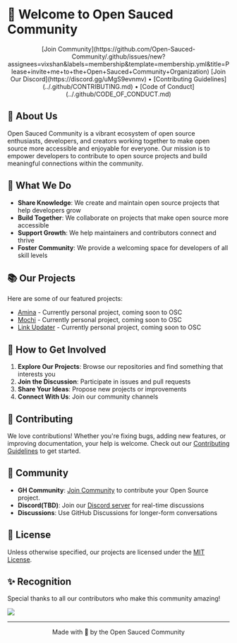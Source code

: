 # 🍕 Welcome to Open Sauced Community

<div align="center">
[Join Community](https://github.com/Open-Sauced-Community/.github/issues/new?assignees=vixshan&labels=membership&template=membership.yml&title=Please+invite+me+to+the+Open+Sauced+Community+Organization)
[Join Our Discord](https://discord.gg/uMgS9evnmv) •
[Contributing Guidelines](../.github/CONTRIBUTING.md) •
[Code of Conduct](../.github/CODE_OF_CONDUCT.md)

</div>

## 🌟 About Us

Open Sauced Community is a vibrant ecosystem of open source enthusiasts, developers, and creators
working together to make open source more accessible and enjoyable for everyone. Our mission is to
empower developers to contribute to open source projects and build meaningful connections within the
community.

## 🚀 What We Do

- **Share Knowledge**: We create and maintain open source projects that help developers grow
- **Build Together**: We collaborate on projects that make open source more accessible
- **Support Growth**: We help maintainers and contributors connect and thrive
- **Foster Community**: We provide a welcoming space for developers of all skill levels

## 📚 Our Projects

Here are some of our featured projects:

- [Amina](https://github.com/vixshan/amina) - Currently personal project, coming soon to OSC
- [Mochi](https://github.com/vixshan/mochi) - Currently personal project, coming soon to OSC
- [Link Updater](link) - Currently personal project, coming soon to OSC

## 🤝 How to Get Involved

1. **Explore Our Projects**: Browse our repositories and find something that interests you
2. **Join the Discussion**: Participate in issues and pull requests
3. **Share Your Ideas**: Propose new projects or improvements
4. **Connect With Us**: Join our community channels

## 💝 Contributing

We love contributions! Whether you're fixing bugs, adding new features, or improving documentation,
your help is welcome. Check out our [Contributing Guidelines](../.github/CONTRIBUTING.md) to get
started.

## 📢 Community
- **GH Community**: [Join Community](https://github.com/Open-Sauced-Community/.github/issues/new?assignees=vixshan&labels=membership&template=membership.yml&title=Please+invite+me+to+the+Open+Sauced+Community+Organization) to contribute your Open Source project.
- **Discord(TBD)**: Join our [Discord server](https://discord.gg/uMgS9evnmv) for real-time
  discussions
- **Discussions**: Use GitHub Discussions for longer-form conversations

## 📜 License

Unless otherwise specified, our projects are licensed under the [MIT License](./LICENSE).

## ✨ Recognition

Special thanks to all our contributors who make this community amazing!

<a href="https://github.com/open-sauced-community/contributors">
  <img src="https://contributors-img.web.app/image?repo=open-sauced-community/.github" />
</a>

---

<div align="center">
  Made with 🍕 by the Open Sauced Community
</div>
